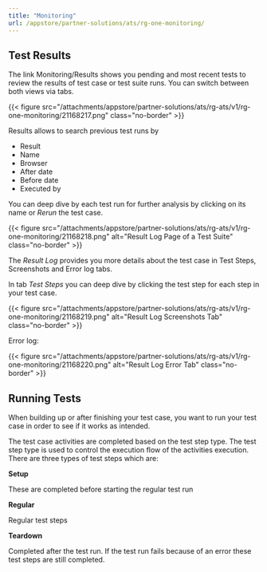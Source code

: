 ```yaml
---
title: "Monitoring"
url: /appstore/partner-solutions/ats/rg-one-monitoring/
---
```


## Test Results

The link Monitoring/Results shows you pending and most recent tests to review the results of test case or test suite runs. You can switch between both views via tabs.

{{< figure src="/attachments/appstore/partner-solutions/ats/rg-ats/v1/rg-one-monitoring/21168217.png" class="no-border" >}}

Results allows to search previous test runs by

* Result
* Name
* Browser
* After date
* Before date
* Executed by

You can deep dive by each test run for further analysis by clicking on its name or *Rerun* the test case.

{{< figure src="/attachments/appstore/partner-solutions/ats/rg-ats/v1/rg-one-monitoring/21168218.png" alt="Result Log Page of a Test Suite" class="no-border" >}}

The *Result Log* provides you more details about the test case in Test Steps, Screenshots and Error log tabs.

In tab *Test Steps* you can deep dive by clicking the test step for each step in your test case.

{{< figure src="/attachments/appstore/partner-solutions/ats/rg-ats/v1/rg-one-monitoring/21168219.png" alt="Result Log Screenshots Tab" class="no-border" >}}

Error log:

{{< figure src="/attachments/appstore/partner-solutions/ats/rg-ats/v1/rg-one-monitoring/21168220.png" alt="Result Log Error Tab" class="no-border" >}}

## Running Tests

When building up or after finishing your test case, you want to run your test case in order to see if it works as intended.

The test case activities are completed based on the test step type. The test step type is used to control the execution flow of the activities execution. There are three types of test steps which are:

**Setup**

These are completed before starting the regular test run

**Regular**

Regular test steps

**Teardown**

Completed after the test run. If the test run fails because of an error these test steps are still completed.
